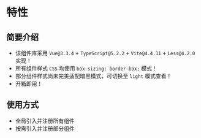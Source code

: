 # 特性<BackTop />

## 简要介绍

- 该组件库采用 `Vue@3.3.4` + `TypeScript@5.2.2` + `Vite@4.4.11` + `Less@4.2.0` 实现！
- 所有组件样式 `CSS` 均使用 `box-sizing: border-box;` 模式！
- 部分组件样式尚未完美适配暗黑模式，可切换至 `light` 模式查看！
- 开箱即用！

## 使用方式

- 全局引入并注册所有组件
- 按需引入并注册部分组件

